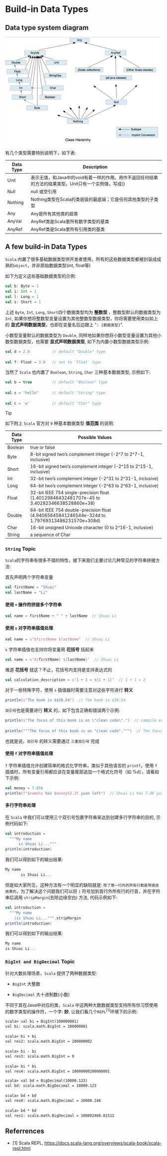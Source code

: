 # Build-in Data Types

## Data type system diagram

![avatar](./../assets/data-type-system-diagram.png)

有几个类型需要特别说明下，如下表:

| Data Type | Description |
| --------- | --------------- |
| Unit | 表示无值，和Java中的void有着一样的作用。用作不返回任何结果的方法的结果类型。Unit只有一个实例值，写成() |
| Null | null 或空引用 |
| Nothing | Nothing类型在Scala的类层级的最底端；它是任何其他类型的子类型 |
| Any | Any是所有其他类的超类 |
| AnyVal | AnyRef类是Scala里所有数字类型的基类 |
| AnyRef | AnyRef类是Scala里所有引用类的基类 |

## A few build-in Data Types

`Scala` 内置了很多基础数据类型供开发者使用，所有的这些数据类型都被封装成成熟的`object`，并非原始数据类型(int, float等)

如下为定义这些基础数据类型的示例:

```scala
val b: Byte = 1
val i: Int = 1
val l: Long = 1
val s: Short = 1
```

上述 `Byte`, `Int`, `Long`, `Short`四个数据类型均为 **整数型** ，整数型默认的数据类型为 `Int`, 如果你想将整数型变量设置为其他整数型数据类型，你将需要使用类似如上的 **显式声明数据类型**，也即在变量名后边跟上 "`: {数据类型}`".

小数型变量默认的数据类型为 `Double`, 同样地如果你想将小数型变量设置为其他小数型数据类型，也需要 **显式声明数据类型**, 如下为内置小数型数据类型示例:

```scala
val d = 2.0          // default "Double" type

val f: Float = 3.0   // set to `Float` type
```

当然了 `Scala` 也内置了 `Boolean`, `String`, `Char` 三种基本数据类型, 示例如下:

```scala
val b = true         // default "Boolean" type

val s = "hello"      // default "String" type

val c = 'a'          // default "Char" type
```

Tip

如下附上 `Scala` 官方对 `9` 种基本数据类型 **值范围** 的说明:

| Data Type | Possible Values |
| --------- | --------------- |
| Boolean | true or false |
| Byte    | 8-bit signed two’s complement integer (-2^7 to 2^7-1, inclusive) |
| Short   | 16-bit signed two’s complement integer (-2^15 to 2^15-1, inclusive) |
| Int     | 32-bit two’s complement integer (-2^31 to 2^31-1, inclusive) |
| Long    | 64-bit two’s complement integer (-2^63 to 2^63-1, inclusive) |
| Float   | 32-bit IEEE 754 single-precision float (1.40129846432481707e-45 to 3.40282346638528860e+38) |
| Double  | 64-bit IEEE 754 double-precision float (4.94065645841246544e-324d to 1.79769313486231570e+308d) |
| Char    | 16-bit unsigned Unicode character (0 to 2^16-1, inclusive) |
| String  | a sequence of Char |

### `String` Topic

`Scala`的字符串有很多不错的特性，接下来我们主要讨论几种常见的字符串拼接方法:

首先声明两个字符串变量

```scala
val firstName = "Shuai"
val lastName = "Li"
```

#### 使用 `+` 操作符拼接多个字符串

```scala
val name = firstName + " " + lastName  // Shuai Li
```

#### 使用 `s` 对字符串插值处理

```scala
val name = s"$firstName $lastName"  // Shuai Li
```

`s` 字符串插值也支持你将变量用 **花括号** 括起来

```scala
val name = s"${firstName} ${lastName}"  // Shuai Li
```

难道 **花括号** 就这？不止，花括号内支持是支持表达式的

```scala
val calculation_description = s"1 + 1 = ${1 + 1}"  // 1 + 1 = 2
```

对于一些特殊字符，使用 `s` 插值器时需要注意对这些字符进行 **转义**

```scala
println(s"The book is $$30.54")  // The book is $30.54
```

`双引号`也是需要进行 **转义** 的，如下包含正确和错误两个示例:

```scala
println(s"The focus of this book is on \"clean code\".")  // compile error

println("""The focus of this book is on "clean code".""")  // The focus of this book is on "clean code".
```

也就是说，`双引号` 的转义需要通过 `三重双引号` 完成

#### 使用 `f` 对字符串插值处理

`f` 字符串插值允许创建简单的格式化字符串，类似于其他语言的 `printf`。使用 `f` 插值时，所有变量引用都应该在变量尾部追加一个格式化符号（如 %d），请看如下示例:

```scala
val money = 7.856
println(f"$name%s has $money%2.2f yuan left")  // Shuai Li has 7.86 yuan left
```

#### 多行字符串处理

在 `Scala` 中我们可以使用三个双引号包裹字符串来达到创建多行字符串的目的, 示例代码如下:

```scala
val introduction =
  """My name
      is Shuai Li..."""
println(introduction)
```

我们可以得到如下的输出结果:

```scala
My name
       is Shuai Li...
```

但是如大家所见，这种方法有一个明显的缺陷就是: `除了第一行外的所有行都是带缩进效果的`，为了解决这个问题我们可以将 `|` 符号加到首行外所有行的行首，并在字符串后调用 `stripMargin`(去除边缘空白) 方法, 代码示例如下:

```scala
val introduction =
  """My name
    |is Shuai Li...""".stripMargin
println(introduction)
```

我们可以得到如下的输出结果:

```scala
My name
is Shuai Li...
```

### `BigInt and BigDecimal` Topic

针对大数处理场景，`Scala` 提供了两种数据类型:

- `BigInt` 大整数

- `BigDecimal` 大十进制数(小数)

不同于其在Java中对应的类，`Scala` 中这两种大数数据类型支持所有你习惯使用的数字类型的操作符，一个字: **妙**, 让我们看几个`REPL`<sup>[1]</sup>环境下的示例:

```shell
scala> val bi = BigInt(100000001)
val bi: scala.math.BigInt = 100000001

scala> bi + bi
val res2: scala.math.BigInt = 200000002

scala> bi - bi
val res3: scala.math.BigInt = 0

scala> bi * bi
val res4: scala.math.BigInt = 10000000200000001
```

```shell
scala> val bd = BigDecimal(10000.123)
val bd: scala.math.BigDecimal = 10000.123

scala> bd + bd
val res0: scala.math.BigDecimal = 20000.246

scala> bd * bd
val res1: scala.math.BigDecimal = 100002460.01512
```

## Referrences

- [1] Scala REPL, <https://docs.scala-lang.org/overviews/scala-book/scala-repl.html>
